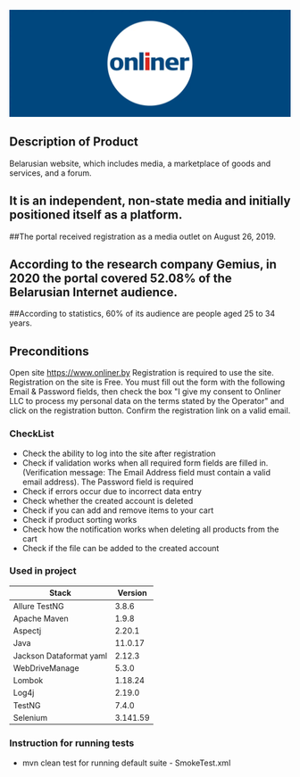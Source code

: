 ![Onliner.by](https://github.com/YuliaRauchuk/Diploma_RAICHUK_Yuliya_QA_ONLINER/blob/master/ONLINER-LOGO.webp)

## **Description of Product** 
Belarusian website, which includes media, a marketplace of goods and services, and a forum.

## It is an independent, non-state media and initially positioned itself as a platform.
##The portal received registration as a media outlet on August 26, 2019.

## According to the research company Gemius, in 2020 the portal covered 52.08% of the Belarusian Internet audience.
##According to statistics, 60% of its audience are people aged 25 to 34 years.


## **Preconditions**
Open site https://www.onliner.by
Registration is required to use the site. Registration on the site is Free. 
You must fill out the form with the following Email & Password fields,
then check the box "I give my consent to Onliner LLC to process my personal data on the terms stated by the Operator"
and click on the registration button. Confirm the registration link on a valid email.

### **CheckList**
- Сheck the ability to log into the site after registration
- Сheck if validation works when all required form fields are filled in.
  (Verification message: The Email Address field must contain a valid email address). The Password field is required
- Check if errors occur due to incorrect data entry
- Check whether the created account is deleted
- Check if you can add and remove items to your cart
- Check if product sorting works
- Check how the notification works when deleting all products from the cart
- Check if the file can be added to the created account


### **Used in project**

| Stack                   | Version     |
|-------------------------|-------------|
| Allure TestNG           | 3.8.6       |
| Apache Maven            | 1.9.8       |
| Aspectj                 | 2.20.1      |
| Java                    | 11.0.17     |
| Jackson Dataformat yaml | 2.12.3      |
| WebDriveManage          | 5.3.0       |
| Lombok                  | 1.18.24     |
| Log4j                   | 2.19.0      |
| TestNG                  | 7.4.0       |
| Selenium                | 3.141.59    |

### **Instruction for running tests**
- mvn clean test for running default suite - SmokeTest.xml
